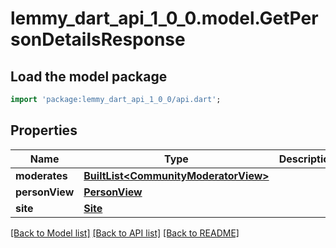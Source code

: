 # lemmy_dart_api_1_0_0.model.GetPersonDetailsResponse

## Load the model package
```dart
import 'package:lemmy_dart_api_1_0_0/api.dart';
```

## Properties
Name | Type | Description | Notes
------------ | ------------- | ------------- | -------------
**moderates** | [**BuiltList&lt;CommunityModeratorView&gt;**](CommunityModeratorView.md) |  | 
**personView** | [**PersonView**](PersonView.md) |  | 
**site** | [**Site**](Site.md) |  | [optional] 

[[Back to Model list]](../README.md#documentation-for-models) [[Back to API list]](../README.md#documentation-for-api-endpoints) [[Back to README]](../README.md)



